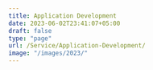 ```yaml
---
title: Application Development
date: 2023-06-02T23:41:07+05:00
draft: false
type: "page"
url: /Service/Application-Development/
image: "/images/2023/"
---
```




